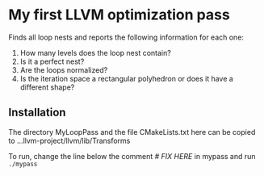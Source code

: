 # My first LLVM optimization pass
Finds all loop nests and reports the following information for each one:
1. How many levels does the loop nest contain?
2. Is it a perfect nest?
3. Are the loops normalized?
4. Is the iteration space a rectangular polyhedron or does it have a different shape?

## Installation
The directory MyLoopPass and the file CMakeLists.txt here can be copied to ...llvm-project/llvm/lib/Transforms

To run, change the line below the comment *# FIX HERE* in mypass and run `./mypass`
